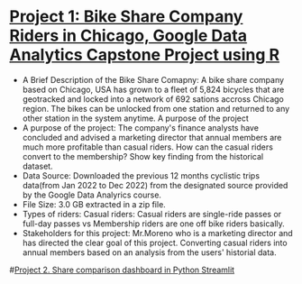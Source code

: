 # [Project 1: Bike Share Company Riders in Chicago, Google Data Analytics Capstone Project using R](https://github.com/ChristineMJ/data_Science_portfolio)
* A Brief Description of the Bike Share Comapny: A bike share company based on Chicago, USA has grown to a fleet of 5,824 bicycles that are geotracked and locked into a network of 692 sations accross Chicago region. The bikes can be unlocked from one station and returned to any other station in the system anytime. A purpose of the project
* A purpose of the project: The company's finance analysts have concluded and advised a marketing director that annual members are much more profitable than casual riders. How can the casual riders convert to the membership? Show key finding from the historical dataset.
* Data Source: Downloaded the previous 12 months cyclistic trips data(from Jan 2022 to Dec 2022) from the designated source provided by the Google Data Analyrics course. 
* File Size: 3.0 GB extracted in a zip file. 
* Types of riders: Casual riders: Casual riders are single-ride passes or full-day passes vs Membership riders are one off bike riders basically.
* Stakeholders for this project: Mr.Moreno who is a marketing director and has directed the clear goal of this project. Converting casual riders into annual members based on an analysis from the users' historial data. 






#[Project 2. Share comparison dashboard in Python Streamlit](https://github.com/ChristineMJ/share_comparison_dashboard.git) 

